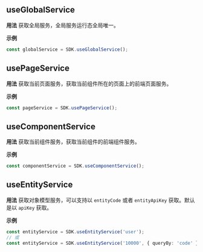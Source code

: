 
## useGlobalService


**用法**
获取全局服务，全局服务运行态全局唯一。

**示例**
``` ts
const globalService = SDK.useGlobalService();
```

## usePageService


**用法**
获取当前页面服务，获取当前组件所在的页面上的前端页面服务。

**示例**
``` ts
const pageService = SDK.usePageService();
```

## useComponentService


**用法**
获取当前组件服务，获取当前组件的前端组件服务。

**示例**
``` ts
const componentService = SDK.useComponentService();
```

## useEntityService


**用法**
获取对象模型服务，可以支持以 `entityCode` 或者 `entityApiKey` 获取。默认是以 `apiKey` 获取。

**示例**
``` ts
const entityService = SDK.useEntityService('user');
// 或
const entityService = SDK.useEntityService('10000', { queryBy: 'code' });
```
